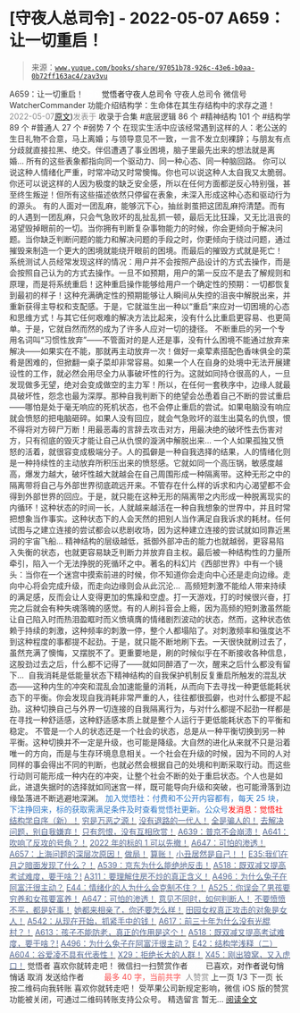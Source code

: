 # [守夜人总司令] - 2022-05-07 A659：让一切重启！

> 来源：[`www.yuque.com/books/share/97051b78-926c-43e6-b0aa-0b72ff163ac4/zav3vu`](https://www.yuque.com/books/share/97051b78-926c-43e6-b0aa-0b72ff163ac4/zav3vu)

<ne-p id="520f42f3293818f927861ebbd5b15da4_p_0" data-lake-id="520f42f3293818f927861ebbd5b15da4_p_0"><ne-text id="u39de7f02" style="color: rgb(51, 51, 51);">A659：让一切重启！</ne-text></ne-p> <ne-p id="1c2666dadd167a6d770b1395b323109d" data-lake-id="1c2666dadd167a6d770b1395b323109d"><ne-text id="u0c492c5f" ne-fontsize="12" style="color: rgb(255, 255, 255);">原创</ne-text><ne-text id="ub6722734" ne-fontsize="14">觉悟者</ne-text><ne-text id="u786fa952" ne-fontsize="14">守夜人总司令</ne-text></ne-p> <ne-p id="2c34563c8399d4f44cc21d33101722a7" data-lake-id="2c34563c8399d4f44cc21d33101722a7"><ne-text id="u7ef5abe4" ne-fontsize="14" ne-bold="true" style="color: rgb(51, 51, 51);">守夜人总司令</ne-text></ne-p> <ne-p id="5ceedd9858761840d06b71e8f59544c7" data-lake-id="5ceedd9858761840d06b71e8f59544c7"><ne-text id="u29c7779a" ne-fontsize="14" style="color: rgb(51, 51, 51);">微信号</ne-text><ne-text id="uf986480b" ne-fontsize="14" style="color: rgb(51, 51, 51);">WatcherCommander</ne-text></ne-p> <ne-p id="b6cd184cf491e06472335a63efab1eb3" data-lake-id="b6cd184cf491e06472335a63efab1eb3"><ne-text id="u20a46a84" ne-fontsize="14" style="color: rgb(51, 51, 51);">功能介绍</ne-text><ne-text id="ud586502b" ne-fontsize="14" style="color: rgb(51, 51, 51);">结构学：生命体在其生存结构中的求存之道！</ne-text></ne-p> <ne-p id="cb781157b6c331adbe393fce29135180" data-lake-id="cb781157b6c331adbe393fce29135180"><ne-text id="ud21fb1d9" style="color: rgb(140, 140, 140);">2022-05-07</ne-text>[<ne-text id="u54aac3bb" ne-fontsize="14">原文</ne-text>](https://mp.weixin.qq.com/s?__biz=MzAxNDk1NjI2Mw==&mid=2247488389&idx=1&sn=07b83f90c3f7ca3a0270ea67d0e8c769&chksm=9b8a300dacfdb91b53e5762c6934d8c8a925446e3d9526c48953f55081e40fbda7c2b4c225fc#rd))<ne-text id="u079ec90d" ne-fontsize="14" style="color: rgb(140, 140, 140);">发表于</ne-text></ne-p> <ne-p id="a6f4224c346950f9ce65b318bb18813f" data-lake-id="a6f4224c346950f9ce65b318bb18813f"><ne-text id="u0028cfb4" style="color: rgb(51, 51, 51);">收录于合集</ne-text></ne-p> <ne-p id="5aa178df0cdf0f965f11f38a8efa94ae" data-lake-id="5aa178df0cdf0f965f11f38a8efa94ae"><ne-text id="u6441f6bd" style="color: rgb(51, 51, 51);">#底层逻辑 86 个</ne-text></ne-p> <ne-p id="64e9055c1d9c5d533a35f4f236f2fdda" data-lake-id="64e9055c1d9c5d533a35f4f236f2fdda"><ne-text id="uc4a17eb0" style="color: rgb(51, 51, 51);">#精神结构 101 个</ne-text></ne-p> <ne-p id="dc7915eac8c5d47d6a8f774278eb05b7" data-lake-id="dc7915eac8c5d47d6a8f774278eb05b7"><ne-text id="u5b5c417a" style="color: rgb(51, 51, 51);">#结构学 89 个</ne-text></ne-p> <ne-p id="73a20978062d7dcee1135d574b8fc1ce" data-lake-id="73a20978062d7dcee1135d574b8fc1ce"><ne-text id="u805ce10f" style="color: rgb(51, 51, 51);">#普通人 27 个</ne-text></ne-p> <ne-p id="068419bb07c097b424559cdfc16fc957" data-lake-id="068419bb07c097b424559cdfc16fc957"><ne-text id="u1b433d68" style="color: rgb(51, 51, 51);">#弱势 7 个</ne-text></ne-p> <ne-p id="f407dac20d49efbaca468d2c5925487d" data-lake-id="f407dac20d49efbaca468d2c5925487d"><ne-text id="u73b7df3a" style="color: rgb(51, 51, 51);">在现实生活中应该经常遇到这样的人：老公送的生日礼物不合意，马上离婚；与领导意见不一致，一言不发立刻裸辞；与朋友有点分歧就直接拉黑、绝交。伴侣遭遇了事业困境，脑子里最先出来的想法就是离婚… 所有的这些表象都指向同一个驱动力、同一种心态、同一种脑回路。</ne-text></ne-p> <ne-p id="9ce7a517eff63011afed0a8af35a72a8" data-lake-id="9ce7a517eff63011afed0a8af35a72a8"><ne-text id="ub592ba2e" style="color: rgb(51, 51, 51);">你可以说这种人情绪化严重，时常冲动又时常懊悔。你也可以说这种人太自我又太脆弱。你还可以说这样的人因为极度的缺乏安全感，所以在任何方面都逆反心特别强，甚至终生叛逆！但所有这些描述依然只停留在表象，未深入形成这种心态和驱动行为的源头。</ne-text></ne-p> <ne-p id="c4fc36a3e43d0b7ec5ede8647d9172f5" data-lake-id="c4fc36a3e43d0b7ec5ede8647d9172f5"><ne-text id="u2488d21b" style="color: rgb(51, 51, 51);">有的人面对一团乱麻，能够沉下心，抽丝剥茧把这团乱麻捋清楚。而有的人遇到一团乱麻，只会气急败坏的乱扯乱抓一顿，最后无比狂躁，又无比沮丧的渴望毁掉眼前的一切。当你拥有判断复杂事物能力的时候，你会更倾向于解决问题。当你缺乏判断问题的能力和解决问题的手段之时，你更倾向于绕过问题，通过摧毁来制造一个更大的困境就能绕开眼前的困境。而最后的摧毁方式就是死亡！</ne-text></ne-p> <ne-p id="526c73755f94ecdf77d0f2db968bbf4c" data-lake-id="526c73755f94ecdf77d0f2db968bbf4c"><ne-text id="u82f8e701" style="color: rgb(51, 51, 51);">系统测试人员经常发现这样的情况：用户并不会按照产品设计的方式去操作，而是会按照自己认为的方式去操作。一旦不如预期，用户的第一反应不是去了解规则和原理，而是将系统重启！这种重启操作能够给用户一个确定性的预期：一切都恢复到最初的样子！这种充满确定性的预期能够让人瞬间从失控的沮丧中解脱出来，并重新获得主导权和支配感。于是，它就滋生出一种以“重启”来应对一切困境的心态和思维方式！与其它任何艰难的解决方法比起来，没有什么比重启更容易、也更简单。于是，它就自然而然的成为了许多人应对一切的捷径。</ne-text></ne-p> <ne-p id="2179abe3798e3a7cf08ee37ad4823219" data-lake-id="2179abe3798e3a7cf08ee37ad4823219"><ne-text id="ue1b00d01" style="color: rgb(51, 51, 51);">不断重启的另一个专用名词叫“习惯性放弃”——不管面对的是人还是事，没有什么困境不能通过放弃来解决——如果实在不能，那就再主动放弃一次！做好一桌荤素搭配色香味俱全的菜肴是困难的，但掀翻一桌子菜却非常容易。如果一个人在自身的处境中无法开展建设性的工作，就必然会用尽全力从事破坏性的行为。这就如同持仓很高的人，一旦发现做多无望，绝对会变成做空的主力军！所以，在任何一套秩序中，边缘人就最具破坏性，怨念也最为深厚。那种自我判断下的绝望会怂恿着自己不断的尝试重启——哪怕是处于毫无响应的死机状态，也不会停止重启的尝试。如果电脑没有响应就会愤怒的把电脑砸碎。如果人没有回应，就会气急败坏的滋生出莫名的仇恨，恨不得将对方碎尸万断！用最恶毒的言辞去攻击对方，用最决绝的破坏性去伤害对方，只有彻底的毁灭才能让自己从仇恨的漩涡中解脱出来…</ne-text></ne-p> <ne-p id="4eaa34d5939dc16dd90878b03255966c" data-lake-id="4eaa34d5939dc16dd90878b03255966c"><ne-text id="u26f4a141" ne-bold="true" style="color: rgb(51, 51, 51);">一个人如果孤独又愤怒的活着，就很容变成极端分子。</ne-text><ne-text id="u370ed07c" style="color: rgb(51, 51, 51);">人的孤僻是一种自我选择的结果，人的情绪化则是一种持续性的主动放弃所积压出来的愤怒感。它就如同一个高压锅，敏感度越高，爆发力越大，破坏性越大就越会在自己周围形成一种隔离带。这种无形之中的隔离带将自己与外部世界彻底疏远开来。不管存在什么样的诉求和内心渴望都不会得到外部世界的回应。于是，就只能在这种无形的隔离带之内形成一种脱离现实的内循环！这种状态的时间一长，人就越来越活在一种自我想象的世界中，并且时常把想象当作事实。这种状态下的人会天然的把别人当作满足自我诉求的耗材。任何试图与之建立连接的尝试都会以悲剧收场，因为这种建立连接的尝试就如同靠近黑洞的宇宙飞船…</ne-text></ne-p> <ne-p id="360d37773f629f985f5ca74d93d93fd2" data-lake-id="360d37773f629f985f5ca74d93d93fd2"><ne-text id="ube1cd9cf" style="color: rgb(51, 51, 51);">精神结构的层级越低，抵御外部冲击的能力也就越弱，更容易陷入失衡的状态，也就更容易缺乏判断力并放弃自主权。最后被一种结构性的力量所牵引，陷入一个无法挣脱的死循环之中。著名的科幻片《西部世界》中有一个镜头：当你在一个迷宫中摸索前进的时候，你不知道你会走向中心还是走向边缘。走向中心将会完成升级，而走向边缘则会从此沉沦… </ne-text></ne-p> <ne-p id="ab4b180664ae2d876b4199e52f85f579" data-lake-id="ab4b180664ae2d876b4199e52f85f579"><ne-text id="ufc23db80" style="color: rgb(51, 51, 51);">高频短刺激不能给人带来持续的满足感，反而会让人变得更加的焦躁和空虚。打一天游戏，打的时候很兴奋，打完之后就会有种失魂落魄的感觉。有的人刷抖音会上瘾，因为高频的短刺激虽然能让自己陷入时而热泪盈眶时而义愤填膺的情绪剧烈波动的状态，然而，这种状态依赖于持续的刺激，这种频率的刺激一停，整个人都塌陷了。对刺激频率和强度达不到这种程度的事都提不起劲。于是，就只能不断地刷下去。一天很快就刷过去了，虽然充满了懊悔，又摆脱不了。更重要地是，刷的时候似乎在不断接收各种信息，这股劲过去之后，什么都不记得了——就如同醉酒了一次，醒来之后什么都没有留下… </ne-text></ne-p> <ne-p id="86fb344c14b2f052b6fca26f565be8dd" data-lake-id="86fb344c14b2f052b6fca26f565be8dd"><ne-text id="u710362d7" style="color: rgb(51, 51, 51);">自我消耗是低能量状态下精神结构的自我保护机制反复重启所触发的混乱状态——这种内生的冲突和混乱会加速能量的消耗，从而向下去寻找一种更低能耗状态下的平衡。你会发现自我消耗非常严重的人，往往都很孤僻，也对什么都提不起劲。这种切换自己与外界一切连接的自我隔离行为，与对什么都提不起劲一样都是在寻找一种舒适感，这种舒适感本质上就是整个人运行于更低能耗状态下的平衡和稳定。</ne-text></ne-p> <ne-p id="3b66d2e9ceb8f2a8e05ea1f55c6f7696" data-lake-id="3b66d2e9ceb8f2a8e05ea1f55c6f7696"><ne-text id="ud5f3b5bd" style="color: rgb(51, 51, 51);">不管是一个人的状态还是一个社会的状态，总是从一种平衡切换到另一种平衡。这种切换并不一定是升级，也可能是降级。大自然的进化从来就不只是沿着唯一的方向，而是与生存环境息息相关。一个社会在升级的时候，因为不同的人对同样的事会得出不同的判断，也就必然会根据自己的处境和判断采取行动。而这些行动则可能形成一种内在的冲突，让整个社会不断的处于重启状态。个人也是如此，进退失据时的选择就如同迷宫一样，既可能导向升级和突破，也可能滑落到边缘坠落进不断逃避地深渊。</ne-text></ne-p> <ne-p id="12fc721f0d167a499c2ba527925c449f" data-lake-id="12fc721f0d167a499c2ba527925c449f"><ne-text id="u6c113609" style="color: rgb(47, 118, 195);">加入觉悟社：付费和不公开内容都有，每天 25 块，下注挣回来，标的获取需满足条件及时查看觉悟社更新。公众号</ne-text><ne-text id="ue0554cc7" style="color: rgb(255, 0, 0);">发消息</ne-text><ne-text id="u258fcd92" ne-bold="true" style="color: rgb(255, 0, 0);">：觉悟社</ne-text></ne-p> <ne-p id="74eb7ec3f8bee3d71d7a65c3eea14000" data-lake-id="74eb7ec3f8bee3d71d7a65c3eea14000">[<ne-text id="ue5197891" ne-bold="true" style="color: rgb(87, 107, 149);">结构学自序（新）！</ne-text>](http://mp.weixin.qq.com/s?__biz=MzIzMDYwOTM0Mg==&mid=2247485283&idx=1&sn=aa2b8554b8e5040f8f959636feaa06a3&chksm=e8b19fb2dfc616a430aa381b8da0815311244e694a69809cd92d0602ac34cfe5f1f419b3745e&scene=21#wechat_redirect)</ne-p> <ne-p id="bc57356517064f32c1fb8d1e17acb42f" data-lake-id="bc57356517064f32c1fb8d1e17acb42f">[<ne-text id="ue2b02800" style="color: rgb(87, 107, 149);">穷是万恶之源！</ne-text>](http://mp.weixin.qq.com/s?__biz=MzAxNDk1NjI2Mw==&mid=2247483823&idx=1&sn=e54ebe9891b302dc0bf1815c76ccf8b7&chksm=9b8a2227acfdab31a05e273addd9159d4b8263d58d3c58bf214841c8189157519719c3427306&scene=21#wechat_redirect)</ne-p> <ne-p id="b2566c72e85b171447d4be0721a5b5db" data-lake-id="b2566c72e85b171447d4be0721a5b5db">[<ne-text id="u5e21e7f7" style="color: rgb(87, 107, 149);">没有退路的一代人！</ne-text>](http://mp.weixin.qq.com/s?__biz=MzAxNDk1NjI2Mw==&mid=2247486533&idx=1&sn=a0d5cce0656aad467148e0642eb85a00&chksm=9b8a2fcdacfda6db79857186e953a089baf1fb678b2b071cf101c5a26e7fb9768474c94243ca&scene=21#wechat_redirect)</ne-p> <ne-p id="eeddcbd3d65c048c1981dd42a5089629" data-lake-id="eeddcbd3d65c048c1981dd42a5089629">[<ne-text id="u9fc0c24b" style="color: rgb(87, 107, 149);">全是骗人的！</ne-text>](http://mp.weixin.qq.com/s?__biz=MzAxNDk1NjI2Mw==&mid=2247488130&idx=1&sn=5fe267832478f7d2cb6b09a120555e5b&chksm=9b8a310aacfdb81c8fc93b00e05cfdaa2da89f21513f198ae2233f007a4f9e7747c86595239c&scene=21#wechat_redirect)</ne-p> <ne-p id="4e3c81b04a040e01599accfa77715602" data-lake-id="4e3c81b04a040e01599accfa77715602">[<ne-text id="u77ad0bf6" style="color: rgb(87, 107, 149);">去解决问题，别自我嫌弃！</ne-text>](http://mp.weixin.qq.com/s?__biz=MzAxNDk1NjI2Mw==&mid=2247488354&idx=1&sn=6ed72a04bf53bca760db318b9e631a7d&chksm=9b8a30eaacfdb9fcda4930d75d497d15d60b8946c44a46e1d0c5971a11006f14fdcbc0f1ba9c&scene=21#wechat_redirect)</ne-p> <ne-p id="b965076fc27c43e629656ad1594d7f7b" data-lake-id="b965076fc27c43e629656ad1594d7f7b">[<ne-text id="uc6bf223a" style="color: rgb(87, 107, 149);">只有怨恨，没有互相欣赏！</ne-text>](http://mp.weixin.qq.com/s?__biz=MzAxNDk1NjI2Mw==&mid=2247488211&idx=1&sn=73ad89d15a2aaee80830cc5c69de6c58&chksm=9b8a315bacfdb84d0bfeb48b3a272efbc5bd4a109ba8c183dbbc75aa85e0a62dec457694d9eb&scene=21#wechat_redirect)</ne-p> <ne-p id="645079dce17cecce81602764cd52f559" data-lake-id="645079dce17cecce81602764cd52f559">[<ne-text id="u93a28888" ne-bold="true" style="color: rgb(87, 107, 149);">A639：普京不会崩溃！</ne-text>](http://mp.weixin.qq.com/s?__biz=MzAxNDk1NjI2Mw==&mid=2247488084&idx=1&sn=7c8d1370795dc6496c224b27c0137762&chksm=9b8a31dcacfdb8ca47772d583074c0ce9e16f2a9a2d3a27359cb26cb851d21da814506f6a3df&scene=21#wechat_redirect)</ne-p> <ne-p id="64d6e9f8516878dcdd85700f73cdf54a" data-lake-id="64d6e9f8516878dcdd85700f73cdf54a">[<ne-text id="uf0dfe0d2" ne-bold="true" style="color: rgb(87, 107, 149);">A641：吹响了反攻的号角？！</ne-text>](http://mp.weixin.qq.com/s?__biz=MzAxNDk1NjI2Mw==&mid=2247488089&idx=1&sn=c532b7b5b38bb03828c600669804f8cc&chksm=9b8a31d1acfdb8c77d656a7aaf9d77c03603864118e10553cfdfde1061229392a21ea728b8b0&scene=21#wechat_redirect)</ne-p> <ne-p id="67e09671ac4934e8259c059f85023f47" data-lake-id="67e09671ac4934e8259c059f85023f47">[<ne-text id="ue5bab303" style="color: rgb(87, 107, 149);">2022 年的标的 1 可以先撤！</ne-text>](http://mp.weixin.qq.com/s?__biz=MzAxNDk1NjI2Mw==&mid=2247488307&idx=1&sn=53e8829e2dee94d286e18bd6ee007c50&chksm=9b8a30bbacfdb9ada1b207e0e256b291b5e39bda02967f32247cac4ff11654ed8f85721d3b6a&scene=21#wechat_redirect)</ne-p> <ne-p id="7f74da8e9ce9fd6c9abd10852d58644a" data-lake-id="7f74da8e9ce9fd6c9abd10852d58644a">[<ne-text id="u75681927" style="color: rgb(87, 107, 149);">A647：可怕的渗透！</ne-text>](http://mp.weixin.qq.com/s?__biz=MzAxNDk1NjI2Mw==&mid=2247488112&idx=1&sn=d2cdb1bbea5f7a7248e4ba132c2ad922&chksm=9b8a31f8acfdb8ee225327ff157e56571bbf63b8958ad6c47d7da000b5da90fa01379222c8e1&scene=21#wechat_redirect)</ne-p> <ne-p id="bf7e7dc97d18aa1d832af5b5ba35d48d" data-lake-id="bf7e7dc97d18aa1d832af5b5ba35d48d">[<ne-text id="u81108276" style="color: rgb(87, 107, 149);">A657：上海问题的深层次原因！</ne-text>](http://mp.weixin.qq.com/s?__biz=MzAxNDk1NjI2Mw==&mid=2247488340&idx=1&sn=bb9bfe020176a436e7cad11092756510&chksm=9b8a30dcacfdb9ca404fcb8fa4a5d9f0c13d42875763a9f8ccc28b3c8d9f3fa0868c968026c4&scene=21#wechat_redirect)</ne-p> <ne-p id="c6bf8bde899d30b709216ac93f4d771e" data-lake-id="c6bf8bde899d30b709216ac93f4d771e">[<ne-text id="u458ee4b3" style="color: rgb(87, 107, 149);">做局！</ne-text>](http://mp.weixin.qq.com/s?__biz=MzAxNDk1NjI2Mw==&mid=2247488230&idx=1&sn=86e717386c0aa06a0a4bbf4f9ec117aa&chksm=9b8a316eacfdb878aae8ed4ea6817620cc3ac62d7815fdfd85606464c3f2d79fcf2ce72dec77&scene=21#wechat_redirect)</ne-p> <ne-p id="4e8b2e669256c273780dd5688393611e" data-lake-id="4e8b2e669256c273780dd5688393611e">[<ne-text id="ua408985c" style="color: rgb(87, 107, 149);">算账！</ne-text>](http://mp.weixin.qq.com/s?__biz=MzAxNDk1NjI2Mw==&mid=2247488259&idx=1&sn=2b72f3c0199cdacaa8e48eb9ad30f809&chksm=9b8a308bacfdb99d72ebcd3aaf0015c889b88f4598b093719ee8765aa8be3b3caaad95a445ae&scene=21#wechat_redirect)</ne-p> <ne-p id="a20fa12a1cb31f02bd644908f8e7fb42" data-lake-id="a20fa12a1cb31f02bd644908f8e7fb42">[<ne-text id="u5c99a48a" style="color: rgb(87, 107, 149);">小丑居然是自己！！</ne-text>](http://mp.weixin.qq.com/s?__biz=MzAxNDk1NjI2Mw==&mid=2247488135&idx=1&sn=55e611eea7203a0b5db03bf97ef6fb53&chksm=9b8a310facfdb8195803cc833b8defe1a107a60b9014e10d7b91f809a2d7781c820ae84f9e9a&scene=21#wechat_redirect)</ne-p> <ne-p id="aa1c65f7c2aa3e6233bae1194ef9eb56" data-lake-id="aa1c65f7c2aa3e6233bae1194ef9eb56">[<ne-text id="uf4c0faaa" ne-bold="true" style="color: rgb(87, 107, 149);">E35:我们在月之暗面发现了什么？！</ne-text>](http://mp.weixin.qq.com/s?__biz=MzIzMDYwOTM0Mg==&mid=2247486632&idx=1&sn=170aeff87eb36dce354c8b2437f4b27f&chksm=e8b19479dfc61d6f08e6492954a528f20387fe2fa925747cf2b504d2bc69084f24495e972e41&scene=21#wechat_redirect)</ne-p> <ne-p id="69e0669acfcf0469fdf635d63ee8b5ec" data-lake-id="69e0669acfcf0469fdf635d63ee8b5ec">[<ne-text id="u2bbf3474" style="color: rgb(87, 107, 149);">A539：京东为什么能绝地反击！</ne-text>](http://mp.weixin.qq.com/s?__biz=MzIzMDYwOTM0Mg==&mid=2247486752&idx=1&sn=3a967e3288db5b7d924e36914086e534&chksm=e8b195f1dfc61ce7c971386eb678d7da286167d0f52fdd51989049844b0a550cc58e00552d2e&scene=21#wechat_redirect)</ne-p> <ne-p id="2e4c6ec3cb70ab0c6d1a97c85176c15c" data-lake-id="2e4c6ec3cb70ab0c6d1a97c85176c15c">[<ne-text id="u9176a4cc" ne-bold="true" style="color: rgb(87, 107, 149);">A518：既双减又提高考试难度，要干啥？!</ne-text>](http://mp.weixin.qq.com/s?__biz=MzIzMDYwOTM0Mg==&mid=2247486528&idx=1&sn=837ef39e3c0b47ac84d5096690555ae7&chksm=e8b19491dfc61d87292daf575c1e7c95b3f0543f313b65c7ad4ab369603833704304ec7451d7&scene=21#wechat_redirect)</ne-p> <ne-p id="347c181a814e2d5fe27d99912ae86af6" data-lake-id="347c181a814e2d5fe27d99912ae86af6">[<ne-text id="u51b6f4b8" style="color: rgb(87, 107, 149);">A311：要理解住房不炒的真正含义！</ne-text>](http://mp.weixin.qq.com/s?__biz=MzIzMDYwOTM0Mg==&mid=2247484959&idx=1&sn=090583ec50bfd9febec1de463c2672f6&chksm=e8b19ecedfc617d8629080f6745c8de013cfe875de26eef6767b2d5c10782650223ed15f807b&scene=21#wechat_redirect)</ne-p> <ne-p id="c7d20f055e34fe21557954e554f3120e" data-lake-id="c7d20f055e34fe21557954e554f3120e">[<ne-text id="ue1a59ca2" style="color: rgb(87, 107, 149);">A496：为什么兔子在阿富汗很主动？</ne-text>](http://mp.weixin.qq.com/s?__biz=MzIzMDYwOTM0Mg==&mid=2247486278&idx=1&sn=40d09857088bebd3c70bec1c7a500f06&chksm=e8b19397dfc61a810125242c8e395330f934390eb50bd54053ecd3f31ddc91de4e429c0f693a&scene=21#wechat_redirect)</ne-p> <ne-p id="d10984e0fe5a225880e1810496b42d47" data-lake-id="d10984e0fe5a225880e1810496b42d47">[<ne-text id="u29f22b79" style="color: rgb(87, 107, 149);">E44：情绪化的人为什么会克制不住？！</ne-text>](http://mp.weixin.qq.com/s?__biz=MzIzMDYwOTM0Mg==&mid=2247487062&idx=1&sn=c1af22f2f5d1e79f7245b826bfaf1f30&chksm=e8b19687dfc61f91468cf22b77c0e221d45054df37b2b602c331eb328b5d46802c69e0d87722&scene=21#wechat_redirect)</ne-p> <ne-p id="2585e1cc787288c4de20c6428c233cc6" data-lake-id="2585e1cc787288c4de20c6428c233cc6">[<ne-text id="u9edabb4a" style="color: rgb(87, 107, 149);">A525：你误会了男孩要穷养和女孩要富养！</ne-text>](http://mp.weixin.qq.com/s?__biz=MzIzMDYwOTM0Mg==&mid=2247486714&idx=1&sn=693d4c55ab2f0ecdebf06c4807848908&chksm=e8b1942bdfc61d3d1d76c11adb860b1b02f1ab58e48ba3349677a44a563764e09d7eb35f930d&scene=21#wechat_redirect)</ne-p> <ne-p id="1e876b730bf62bfd5a1e4e453dcb4bd5" data-lake-id="1e876b730bf62bfd5a1e4e453dcb4bd5">[<ne-text id="u3306be4d" style="color: rgb(87, 107, 149);">A647：可怕的渗透！</ne-text>](http://mp.weixin.qq.com/s?__biz=MzAxNDk1NjI2Mw==&mid=2247488112&idx=1&sn=d2cdb1bbea5f7a7248e4ba132c2ad922&chksm=9b8a31f8acfdb8ee225327ff157e56571bbf63b8958ad6c47d7da000b5da90fa01379222c8e1&scene=21#wechat_redirect)</ne-p> <ne-p id="caec57c46a6aa7516fb6d8cde25d6391" data-lake-id="caec57c46a6aa7516fb6d8cde25d6391">[<ne-text id="u416b626c" style="color: rgb(87, 107, 149);">意见不同时，如何判断人！</ne-text>](http://mp.weixin.qq.com/s?__biz=MzAxNDk1NjI2Mw==&mid=2247488223&idx=1&sn=4860be32308a7b853142c8d799d2b678&chksm=9b8a3157acfdb841242ae974e7ea0dc1582191bb60e7ad12f98c37506e7ddcd62410d67707fc&scene=21#wechat_redirect)</ne-p> <ne-p id="5875441fd823ea2e6b1d9136d5046faf" data-lake-id="5875441fd823ea2e6b1d9136d5046faf">[<ne-text id="u5daafcee" ne-bold="true" style="color: rgb(87, 107, 149);">不要愤愤不平，都是好事！</ne-text>](http://mp.weixin.qq.com/s?__biz=MzAxNDk1NjI2Mw==&mid=2247487130&idx=1&sn=b21138d85455f5692aaf039038c78342&chksm=9b8a2d12acfda404a2b67fe4d446ee0f2805ad64a8b8004902934600fd731191e140df6ac19a&scene=21#wechat_redirect)</ne-p> <ne-p id="374b1b7cb995f296f0fe5dbd815c998c" data-lake-id="374b1b7cb995f296f0fe5dbd815c998c">[<ne-text id="u81b959e9" ne-bold="true" style="color: rgb(87, 107, 149);">她都来相亲了，你还要怎么样！</ne-text>](http://mp.weixin.qq.com/s?__biz=MzAxNDk1NjI2Mw==&mid=2247486952&idx=1&sn=698aec6916d2eca5e758c25c4c634346&chksm=9b8a2e60acfda776b80a4f2f0d5c2fe4921fc821cdf029fa9d2fdc52fd708fc5a0b980d5d3d0&scene=21#wechat_redirect)</ne-p> <ne-p id="ce63089a1c94a59aff8405f76dbbf9e4" data-lake-id="ce63089a1c94a59aff8405f76dbbf9e4">[<ne-text id="u7db5d48e" ne-bold="true" style="color: rgb(87, 107, 149);">田园女权真正攻击的对象是女人！</ne-text>](http://mp.weixin.qq.com/s?__biz=MzIzMDYwOTM0Mg==&mid=2247486412&idx=1&sn=5dd3e8b2a759838d739e6d61ebab2eab&chksm=e8b1931ddfc61a0bf6f81cd2a9a9232ea8ce86528a8eea66c6635180e8678b819ebb38b4cb86&scene=21#wechat_redirect)</ne-p> <ne-p id="239dc924ae2e1ea5a85469b8d46510c5" data-lake-id="239dc924ae2e1ea5a85469b8d46510c5">[<ne-text id="u93548d83" ne-bold="true" style="color: rgb(87, 107, 149);">A542：从现在开始，抓紧手中的钱！</ne-text>](http://mp.weixin.qq.com/s?__biz=MzIzMDYwOTM0Mg==&mid=2247486640&idx=1&sn=a96afa7d2b698e33240735ea8d7671f7&chksm=e8b19461dfc61d77a4afce11ecc7558b8d7ff5d495a78bcb609e3eed5c70bcbed5f3d6a66023&scene=21#wechat_redirect)</ne-p> <ne-p id="8b2ed3150d198c5704239c6f0b7d6786" data-lake-id="8b2ed3150d198c5704239c6f0b7d6786">[<ne-text id="u061675ef" style="color: rgb(87, 107, 149);">A617：前三十年为什么没有光棍村？！</ne-text>](http://mp.weixin.qq.com/s?__biz=MzIzMDYwOTM0Mg==&mid=2247487043&idx=1&sn=d7beb24f486323059a94f3dc920e5e7e&chksm=e8b19692dfc61f84da21ce73dc0aaf1973156a691a8ad6e75b61cc44ebf08b739d580410984e&scene=21#wechat_redirect)</ne-p> <ne-p id="5ce9c80751c201613211be92bcf2df5f" data-lake-id="5ce9c80751c201613211be92bcf2df5f">[<ne-text id="ua0c093c7" style="color: rgb(87, 107, 149);">A613：孩子不能防老，真正的作用是这个！</ne-text>](http://mp.weixin.qq.com/s?__biz=MzIzMDYwOTM0Mg==&mid=2247487023&idx=1&sn=3370d17aaf4a8f046e2ebaa995200c87&chksm=e8b196fedfc61fe84dbfe4353d88b51f3077fc0ff82a1446e52742bce73e561b0e8ff1d113a3&scene=21#wechat_redirect)</ne-p> <ne-p id="30a1561dbb1e24cf2d27990f1417bd39" data-lake-id="30a1561dbb1e24cf2d27990f1417bd39">[<ne-text id="ufdf4c436" ne-bold="true" style="color: rgb(87, 107, 149);">A518：既双减又提高考试难度，要干啥？!</ne-text>](http://mp.weixin.qq.com/s?__biz=MzIzMDYwOTM0Mg==&mid=2247486528&idx=1&sn=837ef39e3c0b47ac84d5096690555ae7&chksm=e8b19491dfc61d87292daf575c1e7c95b3f0543f313b65c7ad4ab369603833704304ec7451d7&scene=21#wechat_redirect)</ne-p> <ne-p id="7e7ddd27f89c34f2e0f1a246fdf05ced" data-lake-id="7e7ddd27f89c34f2e0f1a246fdf05ced">[<ne-text id="uc0592c2c" style="color: rgb(87, 107, 149);">A496：为什么兔子在阿富汗很主动？</ne-text>](http://mp.weixin.qq.com/s?__biz=MzIzMDYwOTM0Mg==&mid=2247486278&idx=1&sn=40d09857088bebd3c70bec1c7a500f06&chksm=e8b19397dfc61a810125242c8e395330f934390eb50bd54053ecd3f31ddc91de4e429c0f693a&scene=21#wechat_redirect)</ne-p> <ne-p id="d81f039e189e0a3f095c0336b747da65" data-lake-id="d81f039e189e0a3f095c0336b747da65">[<ne-text id="u068b68e7" style="color: rgb(87, 107, 149);">E42：结构学浅释（二）</ne-text>](http://mp.weixin.qq.com/s?__biz=MzAxNDk1NjI2Mw==&mid=2247487869&idx=1&sn=b6f942cf2c9969953971beb5a43a8183&chksm=9b8a32f5acfdbbe33ddd8df1f2b8f73b05522b604676c4ab01f411657e37e8c7226602ce3ad9&scene=21#wechat_redirect)</ne-p> <ne-p id="3c04b15f46609c368f4ed03429fdceb8" data-lake-id="3c04b15f46609c368f4ed03429fdceb8">[<ne-text id="ue760820a" style="color: rgb(87, 107, 149);">A604：谷爱凌不具有代表性！</ne-text>](http://mp.weixin.qq.com/s?__biz=MzAxNDk1NjI2Mw==&mid=2247487885&idx=1&sn=fa1590be4f0f8be38dd4d8eb877b638d&chksm=9b8a3205acfdbb13039310f86f6e6fce5520a7827afc4e63b4eb6ca7f89ace1950488fa2f17e&scene=21#wechat_redirect)</ne-p> <ne-p id="f33375f3d62f5d5e30d7c66e2c55229d" data-lake-id="f33375f3d62f5d5e30d7c66e2c55229d">[<ne-text id="u21336103" style="color: rgb(87, 107, 149);">X29：拒绝长大的人群！</ne-text>](http://mp.weixin.qq.com/s?__biz=MzAxNDk1NjI2Mw==&mid=2247487734&idx=1&sn=406322eea52d5ed24ebaf979fdf714c1&chksm=9b8a337eacfdba688c7e6a511a417ec4d9a03b13d1bdb5c91e6ef37e9a7b747460354e0b0e8e&scene=21#wechat_redirect)</ne-p> <ne-p id="9ee803d65cc8b7fe6f3b65430add4031" data-lake-id="9ee803d65cc8b7fe6f3b65430add4031">[<ne-text id="u8e014324" style="color: rgb(87, 107, 149);">X45：刚出狼窝，又入虎口！</ne-text>](http://mp.weixin.qq.com/s?__biz=MzIzMDYwOTM0Mg==&mid=2247486954&idx=1&sn=64057c0c18082933600be972c2031139&chksm=e8b1953bdfc61c2df1b3c17fe8416e975e6f3a2bece068540adc6de643aa8e670b0393ba5c1d&scene=21#wechat_redirect)</ne-p> <ne-p id="2814f8aa20d06c71482d405f24f63bf4" data-lake-id="2814f8aa20d06c71482d405f24f63bf4"><ne-text id="u143d70f0" style="color: rgb(51, 51, 51);">觉悟者</ne-text></ne-p> <ne-p id="7c189e86296ea3d94b0390168baeecef" data-lake-id="7c189e86296ea3d94b0390168baeecef"><ne-text id="u4d9fa7fe" style="color: rgb(51, 51, 51);">喜欢你就转走吧！</ne-text></ne-p> <ne-p id="f0288477bb3404f170271cc4b6624772" data-lake-id="f0288477bb3404f170271cc4b6624772"><ne-text id="u920d7d8d" ne-bold="true" style="color: rgb(51, 51, 51);">微信扫一扫赞赏作者</ne-text><ne-text id="uf4cbe23a" ne-bold="true" style="color: rgb(255, 255, 255);">赞赏</ne-text></ne-p> <ne-p id="2044aa08746d18ef77bbe87c7c76030a" data-lake-id="2044aa08746d18ef77bbe87c7c76030a"><ne-text id="u38385edd" style="color: rgb(51, 51, 51);">已喜欢，</ne-text><ne-text id="u4b19d368">对作者说句悄悄话</ne-text></ne-p> <ne-p id="a9a63377e8d244ed15a8a4000fb17769" data-lake-id="a9a63377e8d244ed15a8a4000fb17769"><ne-text id="ua431d190" style="color: rgb(51, 51, 51);">取消</ne-text></ne-p> <ne-p id="c02f8bbd6bf64bb40ce099d951f41a18" data-lake-id="c02f8bbd6bf64bb40ce099d951f41a18"><ne-text id="ubd68a6a6" ne-fontsize="14" ne-bold="true" style="color: rgb(51, 51, 51);">发送给作者</ne-text></ne-p> <ne-p id="310f6bd078a36c70d661e761424938cc" data-lake-id="310f6bd078a36c70d661e761424938cc"><ne-text id="u118c6159" ne-bold="true" style="color: rgb(255, 255, 255);">发送</ne-text></ne-p> <ne-p id="447abbe9927fa4a3f22c93837501a08c" data-lake-id="447abbe9927fa4a3f22c93837501a08c"><ne-text id="ub3ea4b73" ne-fontsize="13" style="color: rgb(250, 81, 81);">最多 40 字，当前共字</ne-text></ne-p> <ne-p id="9c6469ab59c8914e5bb1724adc7db542" data-lake-id="9c6469ab59c8914e5bb1724adc7db542"><ne-text id="ua29e1b10" style="color: rgb(136, 136, 136);"> 人赞赏</ne-text></ne-p> <ne-p id="5c36ed8e6fd85c6a4e87b1b8e748ac13" data-lake-id="5c36ed8e6fd85c6a4e87b1b8e748ac13"><ne-text id="ua7553919" style="color: rgb(51, 51, 51);">上一页</ne-text> <ne-text id="u6f912736">1</ne-text><ne-text id="uf9280441" style="color: rgb(51, 51, 51);">/3 下一页</ne-text></ne-p> <ne-p id="f371b54ca206f118387b507f878a1fa9" data-lake-id="f371b54ca206f118387b507f878a1fa9"><ne-text id="u405b7249" style="color: rgb(51, 51, 51);">长按二维码向我转账</ne-text></ne-p> <ne-p id="504c9cac00afea38c3012f94dcf92701" data-lake-id="504c9cac00afea38c3012f94dcf92701"><ne-text id="u103ca5c3" style="color: rgb(51, 51, 51);">喜欢你就转走吧！</ne-text></ne-p> <ne-p id="b61b7b7be5fa5c0ac5fb35328e3e4734" data-lake-id="b61b7b7be5fa5c0ac5fb35328e3e4734"><ne-text id="u4a8fc298" style="color: rgb(51, 51, 51);">受苹果公司新规定影响，微信 iOS 版的赞赏功能被关闭，可通过二维码转账支持公众号。</ne-text></ne-p> <ne-h3 id="FVtRa" data-lake-id="FVtRa"><ne-heading-ext><ne-heading-anchor></ne-heading-anchor><ne-heading-fold></ne-heading-fold></ne-heading-ext><ne-heading-content><ne-text id="ud4d84ad0" ne-fontsize="16" style="color: rgb(51, 51, 51);">精选留言</ne-text></ne-heading-content></ne-h3> <ne-p id="987d7a52510253ca61e351d5c27311ad" data-lake-id="987d7a52510253ca61e351d5c27311ad"><ne-text id="u726884b5" style="color: rgb(51, 51, 51);">暂无...</ne-text></ne-p> <ne-p id="bf4aeb1a1daac94d4ddc157f8b0d2c45" data-lake-id="bf4aeb1a1daac94d4ddc157f8b0d2c45">[<ne-text id="u86e08168">阅读全文</ne-text>](https://mp.weixin.qq.com/s?__biz=MzIzMDYwOTM0Mg==\x26amp;mid=2247486752\x26amp;idx=1\x26amp;sn=3a967e3288db5b7d924e36914086e534\x26amp;chksm=e8b195f1dfc61ce7c971386eb678d7da286167d0f52fdd51989049844b0a550cc58e00552d2e\x26amp;scene=21#wechat_redirect)</ne-p>